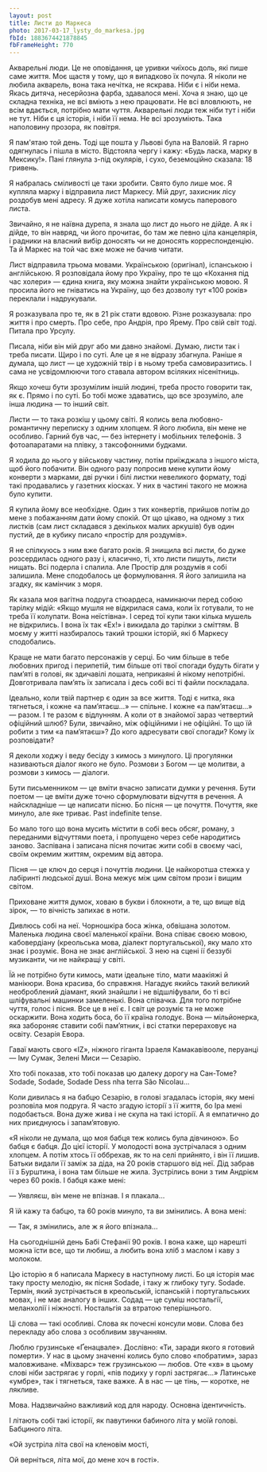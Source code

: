 ```yaml
---
layout: post
title: Листи до Маркеса
photo: 2017-03-17_lysty_do_markesa.jpg
fbId: 1883674421878845
fbFrameHeight: 770
---
```


Акварельні люди. Це не оповідання, це уривки чиїхось доль, які пише саме життя. Моє щастя у тому, що я випадково їх почула. Я ніколи не любила акварель, вона така нечітка, не яскрава. Ніби є і ніби нема. Якась дитяча, несерйозна фарба, здавалося мені. Хоча я знаю, що це складна техніка, не всі вміють з нею працювати. Не всі вловлюють, не всім вдається, потрібно мати чуття. Акварельні люди теж ніби тут і ніби не тут. Ніби є ця історія, і ніби її нема. Не всі зрозуміють. Така наполовину прозора, як повітря.

<!--more-->

Я пам'ятаю той день. Тоді ще пошта у Львові була на Валовій. Я гарно одягнулась і пішла в місто. Відстояла чергу і кажу: «Будь ласка, марку в Мексику!». Пані глянула з-під окулярів, і сухо, беземоційно сказала: 18 гривень.

Я набралась сміливості це таки зробити. Свято було лише моє. Я купляла марку і відправила лист Маркесу. Мій друг, захисник лісу роздобув мені адресу. Я дуже хотіла написати комусь паперового листа.

Звичайно, я не наївна дурепа, я знала що лист до нього не дійде. А як і дійде, то він навряд, чи його прочитає, бо там же певно ціла канцелярія, і радники на власний вибір доносять чи не доносять корреспонденцію. Та й Маркес на той час вже може не бачив читати.

Лист відправила трьома мовами. Українською (оригінал), іспанською і англійською. Я розповідала йому про Україну, про те що «Кохання під час холери» — єдина книга, яку можна знайти українською мовою. Я просила його не гніватись на Україну, що без дозволу тут «100 років» переклали і надрукували.

Я розказувала про те, як в 21 рік стати вдовою. Різне розказувала: про життя і про смерть. Про себе, про Андрія, про Ярему. Про свій світ тоді. Питала про Урсулу.

Писала, ніби він мій друг або ми давно знайомі. Думаю, листи так і треба писати. Щиро і по суті. Але це я не відразу збагнула. Раніше я думала, що лист — це художній твір і в ньому треба самовиразитись. І сама не усвідомлюючи того ставала автором всіляких нісенітниць.

Якщо хочеш бути зрозумілим іншій людині, треба просто говорити так, як є. Прямо і по суті. Бо тобі може здаватись, що все зрозуміло, але інша людина — то інший світ.

Листи — то така розкіш у цьому світі. Я колись вела любовно-романтичну переписку з одним хлопцем. Я його любила, він мене не особливо. Гарний був час, — без інтернету і мобільних телефонів. З фотоапаратами на плівку, з таксофонними будками.

Я ходила до нього у військову частину, потім приїжджала з іншого міста, щоб його побачити. Він одного разу попросив мене купити йому конверти з марками, дві ручки і білі листки невеликого формату, тоді такі продавались у газетних кіосках. У них в частині такого не можна було купити.

Я купила йому все необхідне. Один з тих конвертів, прийшов потім до мене з побажанням дати йому спокій. От що цікаво, на одному з тих листків (сам лист складався з декількох малих аркушів) був один пустий, де в кубику писало «простір для роздумів».

Я не спілкуюсь з ним вже багато років. Я знищила всі листи, бо дуже розсердилась одного разу і, класично, ті, хто листи пишуть, листи нищать. Всі подерла і спалила. Але Простір для роздумів я собі залишила. Мене сподобалось це формулювання. Я його залишила на згадку, як камінчик з моря.

Як казала моя вагітна подруга стюардеса, наминаючи перед собою тарілку мідій: «Якщо мушля не відкрилася сама, коли їх готували, то не треба її колупати. Вона неїстівна». І серед тої купи таки кілька мушель не відкрились. І вона їх так «Ех!» і викидала до тарілки з сміттям. В моєму у житті назбиралось такий трошки історій, які б Маркесу сподобались.

Краще не мати багато персонажів у серці. Бо чим більше в тебе любовних пригод і перипетій, тим більше оті твої спогади будуть бігати у пам’яті в голові, як здичавілі лошата, неприкаяні й нікому непотрібні. Довготривала пам’ять їх записала і десь собі всі ті файли поскладала.

Ідеально, коли твій партнер є один за все життя. Тоді є нитка, яка тягнеться, і кожне «а пам’ятаєш...» — спільне. І кожне «а пам’ятаєш...» — разом. І те разом є відлунням. А коли от в знайомої зараз четвертий офіційний шлюб? Були, звичайно, між офіційними і не офіційні. То що їй робити з тим «а пам’ятаєш»? До кого адресувати свої спогади? Кому їх розповідати?

Я деколи ходжу і веду бесіду з кимось з минулого. Ці прогулянки називаються діалог якого не було. Розмови з Богом — це молитви, а розмови з кимось — діалоги.

Бути письменником — це вміти вчасно записати думки у речення. Бути поетом — це вміти дуже точно сформулювати відчуття в речення. А найскладніше — це написати пісню. Бо пісня — це почуття. Почуття, яке минуло, але яке триває. Past indefinite tense.

Бо мало того що вона мусить містити в собі весь обсяг, роману, з переданими відчуттями поета, і пропущено через себе народитись заново. Заспівана і записана пісня почитає жити собі в своєму часі, своїм окремим життям, окремим від автора.

Пісня — це ключ до серця і почуттів людини. Це найкоротша стежка у лабіринті людської душі. Вона межує між цим світом прози і вищим світом.

Приховане життя думок, ховаю в букви і блокноти, а те, що вище від зірок, — то вічність запихає в ноти.

Дивлюсь собі на неї. Чорношкіра боса жінка, обвішана золотом. Маленька людина своєї маленької країни. Вона співає своєю мовою, кабовердіану (креольська мова, діалект португальської), яку мало хто знає і розуміє. Вона не знає англійської. З нею на сцені ії беззубі музиканти, чи не найкращі у світі.

Їй не потрібно бути кимось, мати ідеальне тіло, мати маакіяжі й манікюри. Вона красива, бо справжня. Нагадує якийсь такий великий необроблений діамант, який знайшли і не відшліфували, бо ті всі шліфувальні машинки замеленькі. Вона співачка. Для того потрібне чуття, голос і пісня. Все це в неї є. І світ це розуміє та не може оскаржити. Вона ходить боса, бо її країна голодує. Вона — мільйонерка, яка забороняє ставити собі пам’ятник, і всі статки перераховує на освіту. Сезарія Евора.

Гаваї мають свого «IZ», ніжного гіганта Ізраеля Камакавівооле, перуанці — Іму Сумак, Зелені Миси — Сезарію.

Хто тобі показав, хто тобі показав цю далеку дорогу на Сан-Томе? Sodade, Sodade, Sodade Dess nha terra São Nicolau...

Коли дивилась я на бабцю Сезарію, в голові згадалась історія, яку мені розповіла моя подруга. Я часто згадую історії з її життя, бо Іра мені подобається. Вона дуже жива і не скупа на такі історії. А я емпатично до них приєднуюсь і запам’ятовую.

«Я ніколи не думала, що моя бабця теж колись була дівчиною». Бо бабця є бабця. До цієї історії. У молодості вона зустрічалася з одним хлопцем. А потім хтось її оббрехав, як то на селі прийнято, і він її лишив. Батьки видали її заміж за діда, на 20 років старшого від неї. Дід забрав її з Бурштина, і вона там більше не жила. Зустрілись вони з тим Андрієм через 60 років. І бабця каже мені:

— Уявляєш, він мене не впізнав. І я плакала...

Я їй кажу та бабцю, та 60 років минуло, та ви змінились. А вона мені:

— Так, я змінились, але ж я його впізнала...

На сьогоднішній день Бабі Стефанії 90 років. І вона каже, що нарешті можна їсти все, що ти любиш, а любить вона хліб з маслом і каву з молоком.

Цю історію я б написала Маркесу в наступному листі. Бо ця історія має таку просту мелодію, як пісня Sodade, і таку ж глибоку тугу.
Sodade. Термін, який зустрічається в креольській, іспанській і португальських мовах, і не має аналогу в інших. Содад — це суміш ностальгії, меланхолії і ніжності. Ностальгія за втратою теперішнього.

Ці слова — такі особливі. Слова як почесні консули мови. Слова без перекладу або слова з особливим звучанням.

Люблю грузинське «Ґенацвале». Дослівно: «Ти, заради якого я готовий померти». У нас в цьому значенні колись було слово «побратим», зараз маловживане. «Міхварс» теж грузинською — любов. Оте «хв» в цьому слові ніби застрягає у горлі, «пів подиху у горлі застрягає...» Латинське «умбре», так і тягнеться, таке важке. А в нас — це тінь, — коротке, не лякливе.

Мова. Надзвичайно важливий код для народу. Основна ідентичність.

І літають собі такі історії, як павутинки бабиного літа у моїй голові. Бабциного літа.

«Ой зустріла літа свої на кленовім мості,

Ой верніться, літа мої, до мене хоч в гості».
